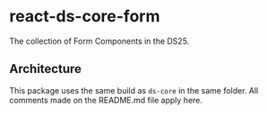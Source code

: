 # react-ds-core-form

The collection of Form Components in the DS25.

## Architecture

This package uses the same build as `ds-core` in the same folder. All comments made on the README.md file apply here.

